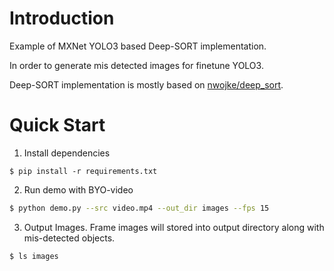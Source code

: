 # Introduction

Example of MXNet YOLO3 based Deep-SORT implementation.

In order to generate mis detected images for finetune YOLO3.

Deep-SORT implementation is mostly based on [nwojke/deep_sort](https://github.com/nwojke/deep_sort).

# Quick Start

1. Install dependencies

```
$ pip install -r requirements.txt
```

2. Run demo with BYO-video

```bash
$ python demo.py --src video.mp4 --out_dir images --fps 15
```

3. Output Images. Frame images will stored into output directory along with mis-detected objects.

```bash
$ ls images
```